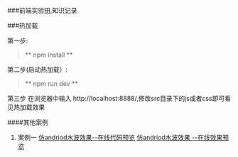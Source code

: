 ###前端实验田,知识记录



###热加载

第一步:
> ** npm install **


第二步(启动热加载）:
> ** npm run dev **


第三步 在浏览器中输入 http://localhost:8888/,修改src目录下的js或者css即可看见热加载效果




####其他案例
1.  案例一
 [仿andriod水波效果--在线代码预览](https://github.com/zhenghuahou/test/blob/dev/demo/ripple.html "悬停显示")
[仿andriod水波效果 --在线效果预览](http://htmlpreview.github.io/?https://github.com/zhenghuahou/test/blob/dev/demo/ripple.html "悬停显示")